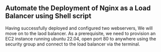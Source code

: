 ## Automate the Deployment of Nginx as a Load Balancer using Shell script

Having successfully deployed and configured two webservers, We will move on to the laod balancer. As a prerequisite, we need to provision an EC2 instance running ubuntu 22.04, open port 80 to anywhere using the security group and connect to the load balancer via the terminal.

